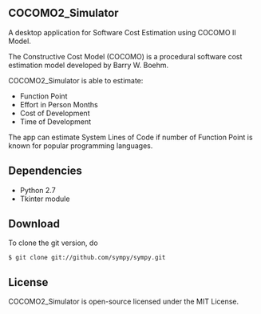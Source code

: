 ## COCOMO2_Simulator

A desktop application for Software Cost Estimation using COCOMO II Model.

The Constructive Cost Model (COCOMO) is a procedural software cost estimation model developed by Barry W. Boehm.

COCOMO2_Simulator is able to estimate: 
* Function Point
* Effort in Person Months
* Cost of Development
* Time of Development

The app can estimate System Lines of Code if number of Function Point is known for popular programming languages.

## Dependencies

* Python 2.7
* Tkinter module

## Download

To clone the git version, do
```
$ git clone git://github.com/sympy/sympy.git
```

## License

COCOMO2_Simulator is open-source licensed under the MIT License.
